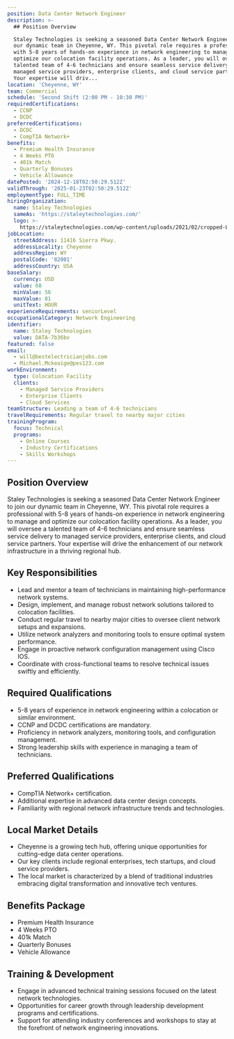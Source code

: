 ```yaml
---
position: Data Center Network Engineer
description: >-
  ## Position Overview

  Staley Technologies is seeking a seasoned Data Center Network Engineer to join
  our dynamic team in Cheyenne, WY. This pivotal role requires a professional
  with 5-8 years of hands-on experience in network engineering to manage and
  optimize our colocation facility operations. As a leader, you will oversee a
  talented team of 4-6 technicians and ensure seamless service delivery to
  managed service providers, enterprise clients, and cloud service partners.
  Your expertise will driv...
location: 'Cheyenne, WY'
team: Commercial
schedule: 'Second Shift (2:00 PM - 10:30 PM)'
requiredCertifications:
  - CCNP
  - DCDC
preferredCertifications:
  - DCDC
  - CompTIA Network+
benefits:
  - Premium Health Insurance
  - 4 Weeks PTO
  - 401k Match
  - Quarterly Bonuses
  - Vehicle Allowance
datePosted: '2024-12-18T02:50:29.512Z'
validThrough: '2025-01-23T02:50:29.512Z'
employmentType: FULL_TIME
hiringOrganization:
  name: Staley Technologies
  sameAs: 'https://staleytechnologies.com/'
  logo: >-
    https://staleytechnologies.com/wp-content/uploads/2021/02/cropped-Logo_StaleyTechnologies.png
jobLocation:
  streetAddress: 11416 Sierra Pkwy.
  addressLocality: Cheyenne
  addressRegion: WY
  postalCode: '82001'
  addressCountry: USA
baseSalary:
  currency: USD
  value: 68
  minValue: 56
  maxValue: 81
  unitText: HOUR
experienceRequirements: seniorLevel
occupationalCategory: Network Engineering
identifier:
  name: Staley Technologies
  value: DATA-7b36bv
featured: false
email:
  - will@bestelectricianjobs.com
  - Michael.Mckeaige@pes123.com
workEnvironment:
  type: Colocation Facility
  clients:
    - Managed Service Providers
    - Enterprise Clients
    - Cloud Services
teamStructure: Leading a team of 4-6 technicians
travelRequirements: Regular travel to nearby major cities
trainingProgram:
  focus: Technical
  programs:
    - Online Courses
    - Industry Certifications
    - Skills Workshops
---
```




## Position Overview
Staley Technologies is seeking a seasoned Data Center Network Engineer to join our dynamic team in Cheyenne, WY. This pivotal role requires a professional with 5-8 years of hands-on experience in network engineering to manage and optimize our colocation facility operations. As a leader, you will oversee a talented team of 4-6 technicians and ensure seamless service delivery to managed service providers, enterprise clients, and cloud service partners. Your expertise will drive the enhancement of our network infrastructure in a thriving regional hub.

## Key Responsibilities
- Lead and mentor a team of technicians in maintaining high-performance network systems.
- Design, implement, and manage robust network solutions tailored to colocation facilities.
- Conduct regular travel to nearby major cities to oversee client network setups and expansions.
- Utilize network analyzers and monitoring tools to ensure optimal system performance.
- Engage in proactive network configuration management using Cisco IOS.
- Coordinate with cross-functional teams to resolve technical issues swiftly and efficiently.

## Required Qualifications
- 5-8 years of experience in network engineering within a colocation or similar environment.
- CCNP and DCDC certifications are mandatory.
- Proficiency in network analyzers, monitoring tools, and configuration management.
- Strong leadership skills with experience in managing a team of technicians.

## Preferred Qualifications
- CompTIA Network+ certification.
- Additional expertise in advanced data center design concepts.
- Familiarity with regional network infrastructure trends and technologies.

## Local Market Details
- Cheyenne is a growing tech hub, offering unique opportunities for cutting-edge data center operations.
- Our key clients include regional enterprises, tech startups, and cloud service providers.
- The local market is characterized by a blend of traditional industries embracing digital transformation and innovative tech ventures.

## Benefits Package
- Premium Health Insurance
- 4 Weeks PTO
- 401k Match
- Quarterly Bonuses
- Vehicle Allowance

## Training & Development
- Engage in advanced technical training sessions focused on the latest network technologies.
- Opportunities for career growth through leadership development programs and certifications.
- Support for attending industry conferences and workshops to stay at the forefront of network engineering innovations.